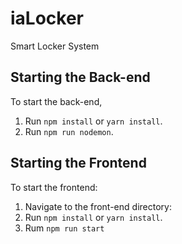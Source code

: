 # iaLocker
Smart Locker System

## Starting the Back-end
To start the back-end,
1. Run `npm install` or `yarn install`.
2. Run `npm run nodemon`.

## Starting the Frontend
To start the frontend:

1. Navigate to the front-end directory:
2. Run `npm install` or `yarn install`.
3. Rum `npm run start`

